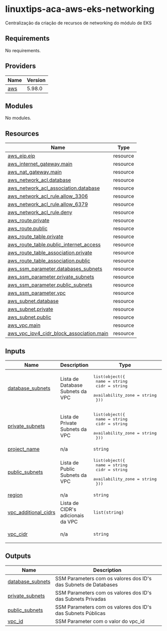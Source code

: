# linuxtips-aca-aws-eks-networking
Centralização da criação de recursos de networking do módulo de EKS

<!-- BEGIN_TF_DOCS -->
## Requirements

No requirements.

## Providers

| Name | Version |
|------|---------|
| <a name="provider_aws"></a> [aws](#provider\_aws) | 5.98.0 |

## Modules

No modules.

## Resources

| Name | Type |
|------|------|
| [aws_eip.eip](https://registry.terraform.io/providers/hashicorp/aws/latest/docs/resources/eip) | resource |
| [aws_internet_gateway.main](https://registry.terraform.io/providers/hashicorp/aws/latest/docs/resources/internet_gateway) | resource |
| [aws_nat_gateway.main](https://registry.terraform.io/providers/hashicorp/aws/latest/docs/resources/nat_gateway) | resource |
| [aws_network_acl.database](https://registry.terraform.io/providers/hashicorp/aws/latest/docs/resources/network_acl) | resource |
| [aws_network_acl_association.database](https://registry.terraform.io/providers/hashicorp/aws/latest/docs/resources/network_acl_association) | resource |
| [aws_network_acl_rule.allow_3306](https://registry.terraform.io/providers/hashicorp/aws/latest/docs/resources/network_acl_rule) | resource |
| [aws_network_acl_rule.allow_6379](https://registry.terraform.io/providers/hashicorp/aws/latest/docs/resources/network_acl_rule) | resource |
| [aws_network_acl_rule.deny](https://registry.terraform.io/providers/hashicorp/aws/latest/docs/resources/network_acl_rule) | resource |
| [aws_route.private](https://registry.terraform.io/providers/hashicorp/aws/latest/docs/resources/route) | resource |
| [aws_route.public](https://registry.terraform.io/providers/hashicorp/aws/latest/docs/resources/route) | resource |
| [aws_route_table.private](https://registry.terraform.io/providers/hashicorp/aws/latest/docs/resources/route_table) | resource |
| [aws_route_table.public_internet_access](https://registry.terraform.io/providers/hashicorp/aws/latest/docs/resources/route_table) | resource |
| [aws_route_table_association.private](https://registry.terraform.io/providers/hashicorp/aws/latest/docs/resources/route_table_association) | resource |
| [aws_route_table_association.public](https://registry.terraform.io/providers/hashicorp/aws/latest/docs/resources/route_table_association) | resource |
| [aws_ssm_parameter.databases_subnets](https://registry.terraform.io/providers/hashicorp/aws/latest/docs/resources/ssm_parameter) | resource |
| [aws_ssm_parameter.private_subnets](https://registry.terraform.io/providers/hashicorp/aws/latest/docs/resources/ssm_parameter) | resource |
| [aws_ssm_parameter.public_subnets](https://registry.terraform.io/providers/hashicorp/aws/latest/docs/resources/ssm_parameter) | resource |
| [aws_ssm_parameter.vpc](https://registry.terraform.io/providers/hashicorp/aws/latest/docs/resources/ssm_parameter) | resource |
| [aws_subnet.database](https://registry.terraform.io/providers/hashicorp/aws/latest/docs/resources/subnet) | resource |
| [aws_subnet.private](https://registry.terraform.io/providers/hashicorp/aws/latest/docs/resources/subnet) | resource |
| [aws_subnet.public](https://registry.terraform.io/providers/hashicorp/aws/latest/docs/resources/subnet) | resource |
| [aws_vpc.main](https://registry.terraform.io/providers/hashicorp/aws/latest/docs/resources/vpc) | resource |
| [aws_vpc_ipv4_cidr_block_association.main](https://registry.terraform.io/providers/hashicorp/aws/latest/docs/resources/vpc_ipv4_cidr_block_association) | resource |

## Inputs

| Name | Description | Type | Default | Required |
|------|-------------|------|---------|:--------:|
| <a name="input_database_subnets"></a> [database\_subnets](#input\_database\_subnets) | Lista de Database Subnets da VPC | <pre>list(object({<br/>    name              = string<br/>    cidr              = string<br/>    availability_zone = string<br/>  }))</pre> | `[]` | no |
| <a name="input_private_subnets"></a> [private\_subnets](#input\_private\_subnets) | Lista de Private Subnets da VPC | <pre>list(object({<br/>    name              = string<br/>    cidr              = string<br/>    availability_zone = string<br/>  }))</pre> | n/a | yes |
| <a name="input_project_name"></a> [project\_name](#input\_project\_name) | n/a | `string` | n/a | yes |
| <a name="input_public_subnets"></a> [public\_subnets](#input\_public\_subnets) | Lista de Public Subnets da VPC | <pre>list(object({<br/>    name              = string<br/>    cidr              = string<br/>    availability_zone = string<br/>  }))</pre> | n/a | yes |
| <a name="input_region"></a> [region](#input\_region) | n/a | `string` | n/a | yes |
| <a name="input_vpc_additional_cidrs"></a> [vpc\_additional\_cidrs](#input\_vpc\_additional\_cidrs) | Lista de CIDR's adicionais da VPC | `list(string)` | `[]` | no |
| <a name="input_vpc_cidr"></a> [vpc\_cidr](#input\_vpc\_cidr) | n/a | `string` | `"CIDR principal da VPC"` | no |

## Outputs

| Name | Description |
|------|-------------|
| <a name="output_database_subnets"></a> [database\_subnets](#output\_database\_subnets) | SSM Parameters com os valores dos ID's das Subnets de Databases |
| <a name="output_private_subnets"></a> [private\_subnets](#output\_private\_subnets) | SSM Parameters com os valores dos ID's das Subnets Privadas |
| <a name="output_public_subnets"></a> [public\_subnets](#output\_public\_subnets) | SSM Parameters com os valores dos ID's das Subnets Públicas |
| <a name="output_vpc_id"></a> [vpc\_id](#output\_vpc\_id) | SSM Parameter com o valor do vpc\_id |
<!-- END_TF_DOCS -->
